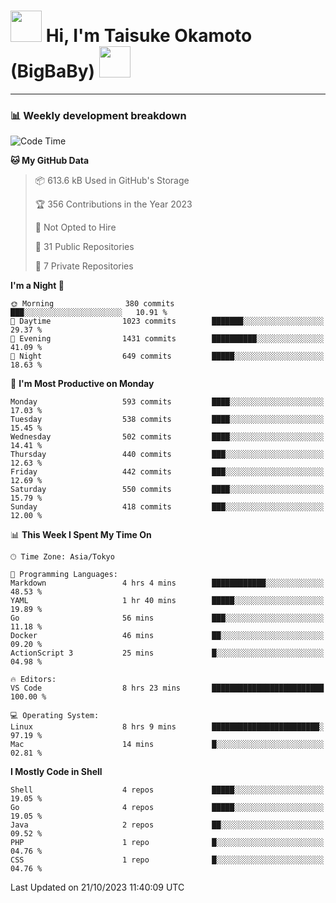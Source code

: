 <!-- Title -->
<h1>
    <img src="https://media.tenor.com/TlyRveJkgo4AAAAi/cloud-cloud-strife.gif" width="50"/> 
    Hi, I'm Taisuke Okamoto (BigBaBy) 
    <img src="https://media.tenor.com/TlyRveJkgo4AAAAi/cloud-cloud-strife.gif" width="50"/>
</h1>

---

<h3> 📊 Weekly development breakdown </h3>
<!-- waka-readme-stats -->

<!--START_SECTION:waka-->
![Code Time](http://img.shields.io/badge/Code%20Time-1%2C640%20hrs%2034%20mins-blue)

**🐱 My GitHub Data** 

> 📦 613.6 kB Used in GitHub's Storage 
 > 
> 🏆 356 Contributions in the Year 2023
 > 
> 🚫 Not Opted to Hire
 > 
> 📜 31 Public Repositories 
 > 
> 🔑 7 Private Repositories 
 > 
**I'm a Night 🦉** 

```text
🌞 Morning                380 commits         ███░░░░░░░░░░░░░░░░░░░░░░   10.91 % 
🌆 Daytime                1023 commits        ███████░░░░░░░░░░░░░░░░░░   29.37 % 
🌃 Evening                1431 commits        ██████████░░░░░░░░░░░░░░░   41.09 % 
🌙 Night                  649 commits         █████░░░░░░░░░░░░░░░░░░░░   18.63 % 
```
📅 **I'm Most Productive on Monday** 

```text
Monday                   593 commits         ████░░░░░░░░░░░░░░░░░░░░░   17.03 % 
Tuesday                  538 commits         ████░░░░░░░░░░░░░░░░░░░░░   15.45 % 
Wednesday                502 commits         ████░░░░░░░░░░░░░░░░░░░░░   14.41 % 
Thursday                 440 commits         ███░░░░░░░░░░░░░░░░░░░░░░   12.63 % 
Friday                   442 commits         ███░░░░░░░░░░░░░░░░░░░░░░   12.69 % 
Saturday                 550 commits         ████░░░░░░░░░░░░░░░░░░░░░   15.79 % 
Sunday                   418 commits         ███░░░░░░░░░░░░░░░░░░░░░░   12.00 % 
```


📊 **This Week I Spent My Time On** 

```text
🕑︎ Time Zone: Asia/Tokyo

💬 Programming Languages: 
Markdown                 4 hrs 4 mins        ████████████░░░░░░░░░░░░░   48.53 % 
YAML                     1 hr 40 mins        █████░░░░░░░░░░░░░░░░░░░░   19.89 % 
Go                       56 mins             ███░░░░░░░░░░░░░░░░░░░░░░   11.18 % 
Docker                   46 mins             ██░░░░░░░░░░░░░░░░░░░░░░░   09.20 % 
ActionScript 3           25 mins             █░░░░░░░░░░░░░░░░░░░░░░░░   04.98 % 

🔥 Editors: 
VS Code                  8 hrs 23 mins       █████████████████████████   100.00 % 

💻 Operating System: 
Linux                    8 hrs 9 mins        ████████████████████████░   97.19 % 
Mac                      14 mins             █░░░░░░░░░░░░░░░░░░░░░░░░   02.81 % 
```

**I Mostly Code in Shell** 

```text
Shell                    4 repos             █████░░░░░░░░░░░░░░░░░░░░   19.05 % 
Go                       4 repos             █████░░░░░░░░░░░░░░░░░░░░   19.05 % 
Java                     2 repos             ██░░░░░░░░░░░░░░░░░░░░░░░   09.52 % 
PHP                      1 repo              █░░░░░░░░░░░░░░░░░░░░░░░░   04.76 % 
CSS                      1 repo              █░░░░░░░░░░░░░░░░░░░░░░░░   04.76 % 
```




 Last Updated on 21/10/2023 11:40:09 UTC
<!--END_SECTION:waka-->
